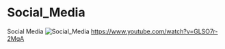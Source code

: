# Social_Media
Social Media
![Social_Media](https://user-images.githubusercontent.com/86551137/207157172-4d2a0ce0-72f8-4cc7-9899-31c313272a6d.JPG)
https://www.youtube.com/watch?v=GLSO7r-2MqA
